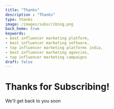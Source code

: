 ```yaml
---
title: "Thanks"
description : "Thanks"
type: thanks
image: /images/subscribing.png
back_home: true
keywords:
- best influencer marketing platform, 
- best influencer marketing software,
- top influencer marketing platforms india,
- best influencer marketing agencies,
- top influencer marketing campaigns
draft: false
---
```


# Thanks for Subscribing!
 

We'll get back to you soon 





